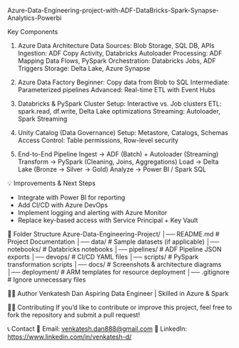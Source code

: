 Azure-Data-Engineering-project-with-ADF-DataBricks-Spark-Synapse-Analytics-Powerbi

Key Components
1. Azure Data Architecture
    Data Sources: Blob Storage, SQL DB, APIs
    Ingestion: ADF Copy Activity, Databricks Autoloader
    Processing: ADF Mapping Data Flows, PySpark
    Orchestration: Databricks Jobs, ADF Triggers
    Storage: Delta Lake, Azure Synapse

2. Azure Data Factory 
    Beginner: Copy data from Blob to SQL
    Intermediate: Parameterized pipelines
    Advanced: Real-time ETL with Event Hubs
   
4. Databricks & PySpark
    Cluster Setup: Interactive vs. Job clusters
    ETL: spark.read, df.write, Delta Lake optimizations
    Streaming: Autoloader, Spark Streaming

5. Unity Catalog (Data Governance)
    Setup: Metastore, Catalogs, Schemas
    Access Control: Table permissions, Row-level security

6. End-to-End Pipeline
    Ingest → ADF (Batch) + Autoloader (Streaming)
    Transform → PySpark (Cleaning, Joins, Aggregations)
    Load → Delta Lake (Bronze → Silver → Gold)
    Analyze → Power BI / Spark SQL

💡 Improvements & Next Steps
- Integrate with Power BI for reporting
- Add CI/CD with Azure DevOps
- Implement logging and alerting with Azure Monitor
- Replace key-based access with Service Principal + Key Vault

📂 Folder Structure
Azure-Data-Engineering-Project/
│── README.md              # Project Documentation
│── data/                  # Sample datasets (if applicable)
│── notebooks/             # Databricks notebooks
│── pipelines/             # ADF Pipeline JSON exports
│── devops/                # CI/CD YAML files
│── scripts/               # PySpark transformation scripts
│── docs/                  # Screenshots & architecture diagrams
│── deployment/            # ARM templates for resource deployment
│── .gitignore             # Ignore unnecessary files

👨‍💻 Author
Venkatesh Dan
Aspiring Data Engineer | Skilled in Azure & Spark

👨‍💻 Contributing
If you’d like to contribute or improve this project, feel free to fork the repository and submit a pull request!

📞 Contact
📧 Email: venkatesh.dan888@gmail.com 🔗 LinkedIn: https://www.linkedin.com/in/venkatesh-d/
